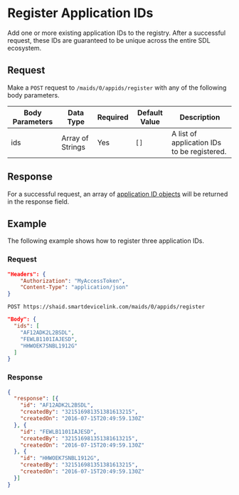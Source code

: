 # Register Application IDs
Add one or more existing application IDs to the registry.  After a successful request, these IDs are guaranteed to be unique across the entire SDL ecosystem.

## Request
Make a ```POST``` request to ```/maids/0/appids/register``` with any of the following body parameters.

| Body Parameters | Data Type | Required | Default Value | Description |
|-----------|------|----------|---------|-------------|
| ids | Array of Strings | Yes | ```[]``` | A list of application IDs to be registered. |

## Response
For a successful request, an array of [application ID objects]() will be returned in the response field.

## Example
The following example shows how to register three application IDs.

### Request
```json
"Headers": {
    "Authorization": "MyAccessToken",
    "Content-Type": "application/json"
}
```

```
POST https://shaid.smartdevicelink.com/maids/0/appids/register
```

```json
"Body": {
  "ids": [
    "AF12ADK2L2BSDL",
    "FEWLB1101IAJESD",
    "HHWOEK7SNBL1912G"
  ]
}
```

### Response
```json
{
  "response": [{
    "id": "AF12ADK2L2BSDL",
    "createdBy": "321516981351381613215",
    "createdOn": "2016-07-15T20:49:59.130Z"
  }, {
    "id": "FEWLB1101IAJESD",
    "createdBy": "321516981351381613215",
    "createdOn": "2016-07-15T20:49:59.130Z"
  }, {
    "id": "HHWOEK7SNBL1912G",
    "createdBy": "321516981351381613215",
    "createdOn": "2016-07-15T20:49:59.130Z"
  }]
}
```
